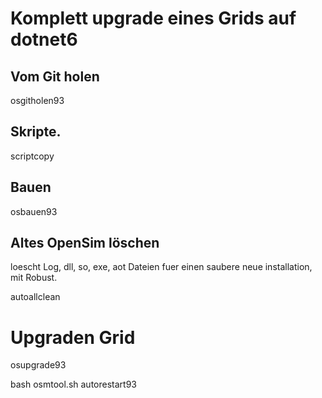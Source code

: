 # Komplett upgrade eines Grids auf dotnet6

## Vom Git holen
osgitholen93

## Skripte.
scriptcopy

## Bauen
osbauen93

## Altes OpenSim löschen
loescht Log, dll, so, exe, aot Dateien fuer einen saubere neue installation, mit Robust.

autoallclean

# Upgraden Grid
osupgrade93




bash osmtool.sh autorestart93
